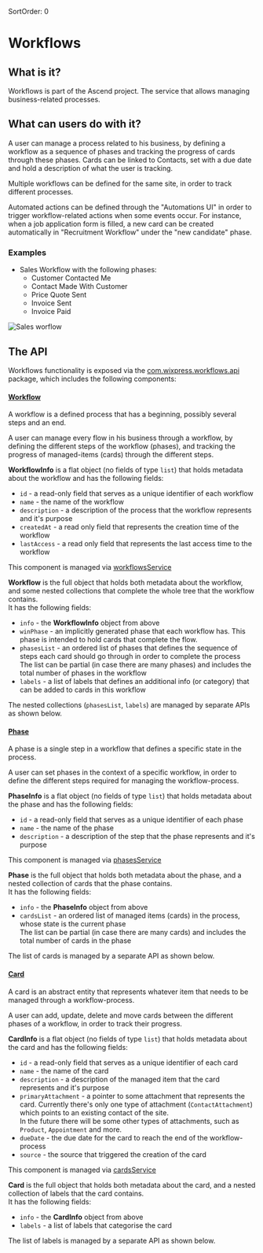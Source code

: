 SortOrder: 0
# Workflows

## What is it?
Workflows is part of the Ascend project. The service that allows managing business-related processes.

## What can users do with it?
A user can manage a process related to his business, by defining a workflow as a sequence of
phases and tracking the progress of cards through these phases.
Cards can be linked to Contacts, set with a due date and hold a description of what the user is tracking.

Multiple workflows can be defined for the same site, in order to track different processes.

Automated actions can be defined through the "Automations UI" in order to trigger workflow-related actions when some 
events occur.
For instance, when a job application form is filled, a new card can be created automatically in "Recruitment Workflow"
under the "new candidate" phase.

### Examples
- Sales Workflow with the following phases:
  - Customer Contacted Me
  - Contact Made With Customer
  - Price Quote Sent
  - Invoice Sent
  - Invoice Paid

![Sales worflow](https://s3.amazonaws.com/wixplorer-readme-images/workflows%2Fsales_workflow.png)

## The API
Workflows functionality is exposed via the [com.wixpress.workflows.api](https://github.com/wix-private/crm/tree/master/workflow-server/workflow-server-api/src/main/proto/com/wixpress/workflow/api/v1)
package, which includes the following components:

#### [Workflow](https://github.com/wix-private/crm/blob/master/workflow-server/workflow-server-api/src/main/proto/com/wixpress/workflow/api/v1/messages/workflow.proto)
A workflow is a defined process that has a beginning, possibly several steps and an end.

A user can manage every flow in his business through a workflow, by defining the different steps of the workflow (phases),
and tracking the progress of managed-items (cards) through the different steps.

**WorkflowInfo** is a flat object (no fields of type `list`) that holds metadata about the workflow and has the following fields:
- `id` - a read-only field that serves as a unique identifier of each workflow
- `name` - the name of the workflow
- `description` - a description of the process that the workflow represents and it's purpose
- `createdAt` - a read only field that represents the creation time of the workflow
- `lastAccess` - a read only field that represents the last access time to the workflow

This component is managed via [workflowsService](https://github.com/wix-private/crm/blob/master/workflow-server/workflow-server-api/src/main/proto/com/wixpress/workflow/api/v1/workflowsService.proto)

**Workflow** is the full object that holds both metadata about the workflow, and some nested collections that
complete the whole tree that the workflow contains.  
It has the following fields:
- `info` - the **WorkflowInfo** object from above
- `winPhase` - an implicitly generated phase that each workflow has. This phase is intended to hold cards that complete the flow.
- `phasesList` - an ordered list of phases that defines the sequence of steps each card should go through in order to complete the process  
                The list can be partial (in case there are many phases) and includes the total number of phases in the workflow
- `labels` - a list of labels that defines an additional info (or category) that can be added to cards in this workflow

The nested collections (`phasesList`, `labels`) are managed by separate APIs as shown below.

#### [Phase](https://github.com/wix-private/crm/blob/master/workflow-server/workflow-server-api/src/main/proto/com/wixpress/workflow/api/v1/messages/phase.proto)
A phase is a single step in a workflow that defines a specific state in the process.

A user can set phases in the context of a specific workflow, in order to define the different steps required
for managing the workflow-process. 

**PhaseInfo** is a flat object (no fields of type `list`) that holds metadata about the phase and has the following fields:
- `id` - a read-only field that serves as a unique identifier of each phase
- `name` - the name of the phase
- `description` - a description of the step that the phase represents and it's purpose

This component is managed via [phasesService](https://github.com/wix-private/crm/blob/master/workflow-server/workflow-server-api/src/main/proto/com/wixpress/workflow/api/v1/phasesService.proto)

**Phase** is the full object that holds both metadata about the phase, and a nested collection of cards that the phase contains.  
It has the following fields:
- `info` - the **PhaseInfo** object from above
- `cardsList` - an ordered list of managed items (cards) in the process, whose state is the current phase   
                The list can be partial (in case there are many cards) and includes the total number of cards in the phase

The list of cards is managed by a separate API as shown below.

#### [Card](https://github.com/wix-private/crm/blob/master/workflow-server/workflow-server-api/src/main/proto/com/wixpress/workflow/api/v1/messages/card.proto)
A card is an abstract entity that represents whatever item that needs to be managed through a workflow-process. 

A user can add, update, delete and move cards between the different phases of a workflow,
in order to track their progress.

**CardInfo** is a flat object (no fields of type `list`) that holds metadata about the card and has the following fields:
- `id` - a read-only field that serves as a unique identifier of each card
- `name` - the name of the card
- `description` - a description of the managed item that the card represents and it's purpose
- `primaryAttachment` - a pointer to some attachment that represents the card. Currently there's only one type of
attachment (`ContactAttachment`) which points to an existing contact of the site.  
In the future there will be some other types of attachments, such as `Product`, `Appointment` and more.
- `dueDate` - the due date for the card to reach the end of the workflow-process
- `source` - the source that triggered the creation of the card

This component is managed via [cardsService](https://github.com/wix-private/crm/blob/master/workflow-server/workflow-server-api/src/main/proto/com/wixpress/workflow/api/v1/cardsService.proto)

**Card** is the full object that holds both metadata about the card, and a nested collection of labels that the card contains.  
It has the following fields:
- `info` - the **CardInfo** object from above
- `labels` - a list of labels that categorise the card

The list of labels is managed by a separate API as shown below.